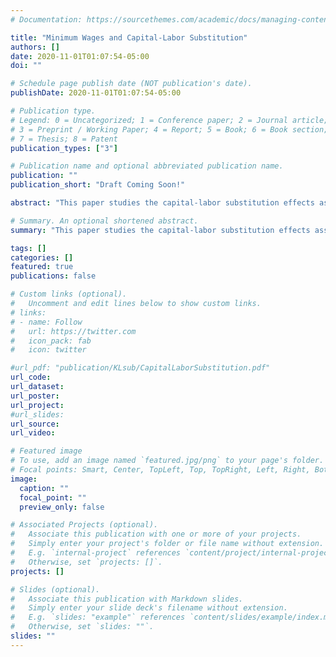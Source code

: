 ```yaml
---
# Documentation: https://sourcethemes.com/academic/docs/managing-content/

title: "Minimum Wages and Capital-Labor Substitution"
authors: []
date: 2020-11-01T01:07:54-05:00
doi: ""

# Schedule page publish date (NOT publication's date).
publishDate: 2020-11-01T01:07:54-05:00

# Publication type.
# Legend: 0 = Uncategorized; 1 = Conference paper; 2 = Journal article;
# 3 = Preprint / Working Paper; 4 = Report; 5 = Book; 6 = Book section;
# 7 = Thesis; 8 = Patent
publication_types: ["3"]

# Publication name and optional abbreviated publication name.
publication: ""
publication_short: "Draft Coming Soon!"

abstract: "This paper studies the capital-labor substitution effects associated with higher minimum wages. I exploit Costa Rica's occupation-based minimum wage setting to estimate average and sector-specific elasticities of substitution between capital and labor. I find elasticities of substitution consistently below one, suggesting that the substitution away from labor towards capital is not big enough to reduce the labor share after a minimum wage increase. Specifically, results indicate a value of 0.59 for all firms and significant heterogeneity across representative sectors, stressing differences in the production technologies across industries. The estimated elasticity of substitution is larger in manufacturing (0.81) and tradable sectors (0.76) but smaller in non-tradable sectors (0.46)."

# Summary. An optional shortened abstract.
summary: "This paper studies the capital-labor substitution effects associated with higher minimum wages. I exploit Costa Rica's occupation-based minimum wage setting to estimate average and sector-specific elasticities of substitution between capital and labor. I find elasticities of substitution consistently below one, suggesting that the substitution away from labor towards capital is not big enough to reduce the labor share after a minimum wage increase. Specifically, results indicate a value of 0.59 for all firms and significant heterogeneity across representative sectors, stressing differences in the production technologies across industries. The estimated elasticity of substitution is larger in manufacturing (0.81) and tradable sectors (0.76) but smaller in non-tradable sectors (0.46)."

tags: []
categories: []
featured: true
publications: false

# Custom links (optional).
#   Uncomment and edit lines below to show custom links.
# links:
# - name: Follow
#   url: https://twitter.com
#   icon_pack: fab
#   icon: twitter

#url_pdf: "publication/KLsub/CapitalLaborSubstitution.pdf"
url_code:
url_dataset:
url_poster:
url_project:
#url_slides:
url_source:
url_video:

# Featured image
# To use, add an image named `featured.jpg/png` to your page's folder.
# Focal points: Smart, Center, TopLeft, Top, TopRight, Left, Right, BottomLeft, Bottom, BottomRight.
image:
  caption: ""
  focal_point: ""
  preview_only: false

# Associated Projects (optional).
#   Associate this publication with one or more of your projects.
#   Simply enter your project's folder or file name without extension.
#   E.g. `internal-project` references `content/project/internal-project/index.md`.
#   Otherwise, set `projects: []`.
projects: []

# Slides (optional).
#   Associate this publication with Markdown slides.
#   Simply enter your slide deck's filename without extension.
#   E.g. `slides: "example"` references `content/slides/example/index.md`.
#   Otherwise, set `slides: ""`.
slides: ""
---
```

